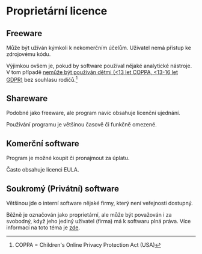 # Proprietární licence

## Freeware

Může být užíván kýmkoli k nekomerčním účelům. Uživatel nemá přístup ke zdrojovému kódu.

Výjimkou ovšem je, pokud by software používal nějaké analytické nástroje. V tom případě [nemůže být používán dětmi (<13 let COPPA, <13-16 let GDPR)](https://ec.europa.eu/info/law/law-topic/data-protection/reform/rights-citizens/how-my-personal-data-protected/can-personal-data-about-children-be-collected_en) bez souhlasu rodičů.[^coppa]

## Shareware

Podobné jako freeware, ale program navíc obsahuje licenční ujednání.

Používání programu je většinou časově či funkčně omezené.

## Komerční software

Program je možné koupit či pronajmout za úplatu.

Často obsahuje licenci EULA.

## Soukromý (Privátní) software

Většinou jde o interní software nějaké firmy, který není veřejnosti dostupný.

Běžně je označován jako proprietární, ale může být považován i za svobodný, když jeho jediný uživatel (firma) má k softwaru plná práva. Více informací na toto téma je [zde](https://www.gnu.org/philosophy/categories.cs.html#PrivateSoftware).

[^coppa]: COPPA = Children's Online Privacy Protection Act (USA)
